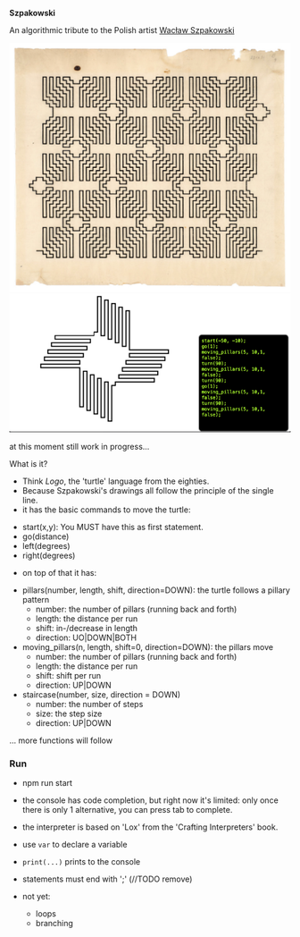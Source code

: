 __Szpakowski__

An algorithmic tribute to the Polish artist [Wacław Szpakowski](https://de.wikipedia.org/wiki/Wac%C5%82aw_Szpakowski)

![Szpakowski's Artwork](szpakowski.png) ![Screenshot](screenshot.png)

at this moment still work in progress...

What is it?
* Think _Logo_, the 'turtle' language from the eighties.
* Because Szpakowski's drawings all follow the principle of the single line.
* it has the basic commands to move the turtle:
- start(x,y): You MUST have this as first statement.
- go(distance)
- left(degrees)
- right(degrees)

* on top of that it has:
- pillars(number, length, shift, direction=DOWN): the turtle follows a pillary pattern
  - number: the number of pillars (running back and forth)
  - length: the distance per run
  - shift: in-/decrease in length
  - direction: UO|DOWN|BOTH
- moving_pillars(n, length, shift=0, direction=DOWN): the pillars move
  - number: the number of pillars (running back and forth)
  - length: the distance per run
  - shift: shift per run
  - direction: UP|DOWN
- staircase(number, size, direction = DOWN)
  - number: the number of steps
  - size: the step size
  - direction: UP|DOWN

... more functions will follow


### Run
* npm run start

* the console has code completion, but right now it's limited: only once there is only 1 alternative,
you can press tab to complete.
* the interpreter is based on 'Lox' from the 'Crafting Interpreters' book.
* use `var` to declare a variable
* `print(...)` prints to the console
* statements must end with ';' (//TODO remove)
* not yet:
  * loops
  * branching

